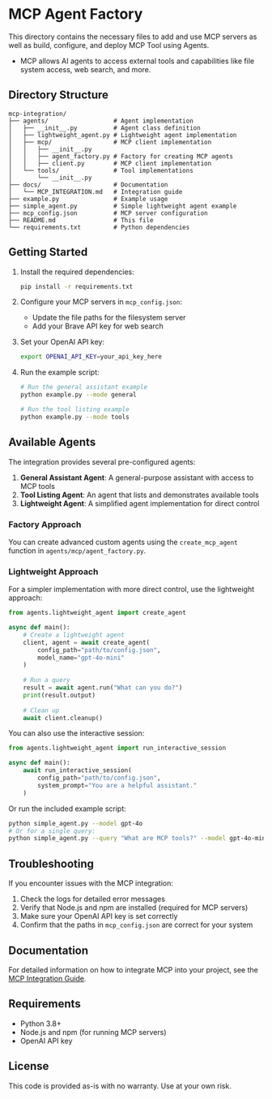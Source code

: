 # MCP Agent Factory

This directory contains the necessary files to add and use MCP servers as well as build, configure, and deploy MCP Tool using Agents. 
 - MCP allows AI agents to access external tools and capabilities like file system access, web search, and more.

## Directory Structure

```
mcp-integration/
├── agents/                  # Agent implementation
│   ├── __init__.py          # Agent class definition
│   ├── lightweight_agent.py # Lightweight agent implementation
│   ├── mcp/                 # MCP client implementation
│   │   ├── __init__.py
│   │   ├── agent_factory.py # Factory for creating MCP agents
│   │   ├── client.py        # MCP client implementation
│   └── tools/               # Tool implementations
│       └── __init__.py
├── docs/                    # Documentation
│   └── MCP_INTEGRATION.md   # Integration guide
├── example.py               # Example usage
├── simple_agent.py          # Simple lightweight agent example
├── mcp_config.json          # MCP server configuration
├── README.md                # This file
└── requirements.txt         # Python dependencies
```

## Getting Started

1. Install the required dependencies:
   ```bash
   pip install -r requirements.txt
   ```

2. Configure your MCP servers in `mcp_config.json`:
   - Update the file paths for the filesystem server
   - Add your Brave API key for web search

3. Set your OpenAI API key:
   ```bash
   export OPENAI_API_KEY=your_api_key_here
   ```

4. Run the example script:
   ```bash
   # Run the general assistant example
   python example.py --mode general
   
   # Run the tool listing example
   python example.py --mode tools
   ```

## Available Agents

The integration provides several pre-configured agents:

1. **General Assistant Agent**: A general-purpose assistant with access to MCP tools
2. **Tool Listing Agent**: An agent that lists and demonstrates available tools
3. **Lightweight Agent**: A simplified agent implementation for direct control

### Factory Approach
You can create advanced custom agents using the `create_mcp_agent` function in `agents/mcp/agent_factory.py`.

### Lightweight Approach
For a simpler implementation with more direct control, use the lightweight approach:

```python
from agents.lightweight_agent import create_agent

async def main():
    # Create a lightweight agent
    client, agent = await create_agent(
        config_path="path/to/config.json",
        model_name="gpt-4o-mini"
    )
    
    # Run a query
    result = await agent.run("What can you do?")
    print(result.output)
    
    # Clean up
    await client.cleanup()
```

You can also use the interactive session:

```python
from agents.lightweight_agent import run_interactive_session

async def main():
    await run_interactive_session(
        config_path="path/to/config.json",
        system_prompt="You are a helpful assistant."
    )
```

Or run the included example script:
```bash
python simple_agent.py --model gpt-4o
# Or for a single query:
python simple_agent.py --query "What are MCP tools?" --model gpt-4o-mini
```

## Troubleshooting

If you encounter issues with the MCP integration:

1. Check the logs for detailed error messages
2. Verify that Node.js and npm are installed (required for MCP servers)
3. Make sure your OpenAI API key is set correctly
4. Confirm that the paths in `mcp_config.json` are correct for your system

## Documentation

For detailed information on how to integrate MCP into your project, see the [MCP Integration Guide](docs/MCP_INTEGRATION.md).

## Requirements

- Python 3.8+
- Node.js and npm (for running MCP servers)
- OpenAI API key

## License

This code is provided as-is with no warranty. Use at your own risk.
